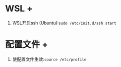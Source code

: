 # WSL +
1. WSL开启ssh (Ubuntu):`sudo /etc/init.d/ssh start`

# 配置文件 +
1. 使配置文件生效:`source /etc/profile`
